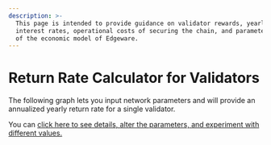 ```yaml
---
description: >-
  This page is intended to provide guidance on validator rewards, yearly
  interest rates, operational costs of securing the chain, and parameterization
  of the economic model of Edgeware.
---
```


# Return Rate Calculator for Validators

The following graph lets you input network parameters and will provide an annualized yearly return rate for a single validator.   
  
You can [click here to see details, alter the parameters, and experiment with different values.](https://www.desmos.com/calculator/lgtgtbgvwm)  
  




